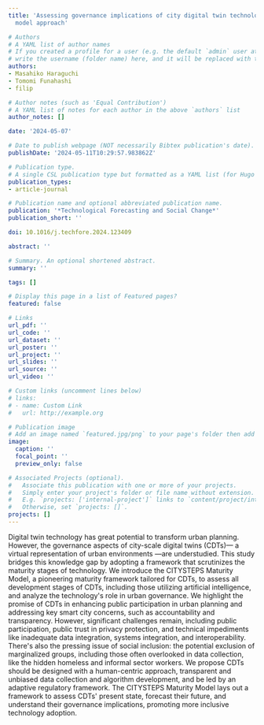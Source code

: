 ```yaml
---
title: 'Assessing governance implications of city digital twin technology: A maturity
  model approach'

# Authors
# A YAML list of author names
# If you created a profile for a user (e.g. the default `admin` user at `content/authors/admin/`), 
# write the username (folder name) here, and it will be replaced with their full name and linked to their profile.
authors:
- Masahiko Haraguchi
- Tomomi Funahashi
- filip

# Author notes (such as 'Equal Contribution')
# A YAML list of notes for each author in the above `authors` list
author_notes: []

date: '2024-05-07'

# Date to publish webpage (NOT necessarily Bibtex publication's date).
publishDate: '2024-05-11T10:29:57.983862Z'

# Publication type.
# A single CSL publication type but formatted as a YAML list (for Hugo requirements).
publication_types:
- article-journal

# Publication name and optional abbreviated publication name.
publication: '*Technological Forecasting and Social Change*'
publication_short: ''

doi: 10.1016/j.techfore.2024.123409

abstract: ''

# Summary. An optional shortened abstract.
summary: ''

tags: []

# Display this page in a list of Featured pages?
featured: false

# Links
url_pdf: ''
url_code: ''
url_dataset: ''
url_poster: ''
url_project: ''
url_slides: ''
url_source: ''
url_video: ''

# Custom links (uncomment lines below)
# links:
# - name: Custom Link
#   url: http://example.org

# Publication image
# Add an image named `featured.jpg/png` to your page's folder then add a caption below.
image:
  caption: ''
  focal_point: ''
  preview_only: false

# Associated Projects (optional).
#   Associate this publication with one or more of your projects.
#   Simply enter your project's folder or file name without extension.
#   E.g. `projects: ['internal-project']` links to `content/project/internal-project/index.md`.
#   Otherwise, set `projects: []`.
projects: []
---
```


Digital twin technology has great potential to transform urban planning. However, the governance aspects of city-scale digital twins (CDTs)— a virtual representation of urban environments —are understudied. This study bridges this knowledge gap by adopting a framework that scrutinizes the maturity stages of technology. We introduce the CITYSTEPS Maturity Model, a pioneering maturity framework tailored for CDTs, to assess all development stages of CDTs, including those utilizing artificial intelligence, and analyze the technology's role in urban governance. We highlight the promise of CDTs in enhancing public participation in urban planning and addressing key smart city concerns, such as accountability and transparency. However, significant challenges remain, including public participation, public trust in privacy protection, and technical impediments like inadequate data integration, systems integration, and interoperability. There's also the pressing issue of social inclusion: the potential exclusion of marginalized groups, including those often overlooked in data collection, like the hidden homeless and informal sector workers. We propose CDTs should be designed with a human-centric approach, transparent and unbiased data collection and algorithm development, and be led by an adaptive regulatory framework. The CITYSTEPS Maturity Model lays out a framework to assess CDTs' present state, forecast their future, and understand their governance implications, promoting more inclusive technology adoption.
